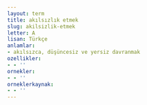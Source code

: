 ```yaml
---
layout: term
title: akılsızlık etmek
slug: akilsizlik-etmek
letter: A
lisan: Türkçe
anlamlar:
- akılsızca, düşüncesiz ve yersiz davranmak
ozellikler:
- - ''
ornekler:
- - ''
orneklerkaynak:
- - ''
---
```

